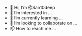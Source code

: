- 👋 Hi, I’m @San10deep
- 👀 I’m interested in ...
- 🌱 I’m currently learning ...
- 💞️ I’m looking to collaborate on ...
- 📫 How to reach me ...

<!---
San10deep/San10deep is a ✨ QA ✨ repository because its `README.md` (this file) appears on your GitHub profile.
You can click the Preview link to take a look at your changes.
--->
